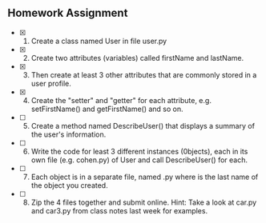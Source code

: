 ## Homework Assignment

- [X] 1) Create a class named User in file user.py
- [X] 2) Create two attributes (variables) called firstName and lastName.
- [X] 3) Then create at least 3 other attributes that are commonly stored in a user profile.
- [X] 4) Create the "setter" and "getter" for each attribute, e.g. setFirstName() and getFirstName() and so on.
- [ ] 5) Create a method named DescribeUser() that displays a summary of the user's information. 
- [ ] 6) Write the code for least 3 different instances (0bjects), each in its own file (e.g. cohen.py) of User and call DescribeUser() for each.
- [ ] 7) Each object is in a separate file, named <lastname>.py where <lastname> is the last name of the object you created.
- [ ] 8) Zip the 4 files together and submit online.
Hint: Take a look at car.py and car3.py from class  notes last week for examples.
